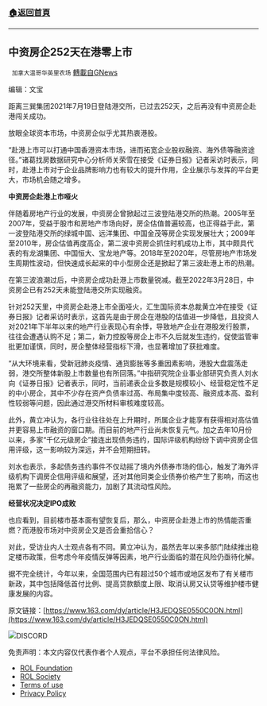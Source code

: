 ###  [:house:返回首頁](https://github.com/ourhimalayas/txt)
---


## 中资房企252天在港零上市
` 加拿大温哥华英里农场` [轉載自GNews](https://gnews.org/zh-hans/2254680/)

编辑：文宝



距离三巽集团2021年7月19日登陆港交所，已过去252天，之后再没有中资房企赴港闯关成功。

放眼全球资本市场，中资房企似乎尤其热衷港股。

“赴港上市可以打通中国香港资本市场，进而拓宽企业股权融资、海外债等融资途径。”诸葛找房数据研究中心分析师关荣雪在接受《证券日报》记者采访时表示，同时，赴港上市对于企业品牌影响力也有较大的提升作用，企业展示与发挥的平台更大，市场机会随之增多。

**中资房企赴港上市哑火**

伴随着房地产行业的发展，中资房企曾掀起过三波登陆港交所的热潮。2005年至2007年，受益于股市和房地产市场向好，房企估值普遍较高，也正得益于此，第一波登陆港交所的绿城中国、远洋集团、中国金茂等房企实现发展壮大；2009年至2010年，房企估值再度高企，第二波中资房企抓住时机成功上市，其中颇具代表的有龙湖集团、中国恒大、宝龙地产等。2018年至2020年，尽管房地产市场发生周期性波动，但快速成长起来的中小型房企还是掀起了第三波赴港上市的热潮。

在第三波浪潮过后，中资房企成功赴港上市数量锐减。截至2022年3月28日，中资房企已有252天未能登陆港交所实现融资。

针对252天里，中资房企赴港上市全面哑火，汇生国际资本总裁黄立冲在接受《证券日报》记者采访时表示，这首先是由于房企在港股的估值进一步降低，且投资人对2021年下半年以来的地产行业表现心有余悸，导致地产企业在港股发行股票，往往会遭遇认购不足；第二，新力控股等房企上市不久后就发生违约，促使监管审批更加谨慎，同时，房企整体经营指标下滑，也显著增加了获批难度。

“从大环境来看，受新冠肺炎疫情、通货膨胀等多重因素影响，港股大盘震荡走弱，港交所整体新股上市数量也有所回落。”中指研究院企业事业部研究负责人刘水向《证券日报》记者表示，同时，当前递表企业多数是规模较小、经营稳定性不足的中小房企，其中不少存在资产负债率过高、布局集中度较高、融资成本高、盈利性较弱等问题，因此通过港交所材料审核难度较高。

此外，黄立冲认为，各行业往往处在上升期时，所属企业才能享有获得相对高估值并更容易上市融资的窗口期。而目前的地产行业尚未恢复元气。加之去年10月份以来，多家“千亿元级房企”接连出现债务违约，国际评级机构纷纷下调中资房企信用评级，这一影响较为深远，并不会短期扭转。

刘水也表示，多起债务违约事件不仅动摇了境内外债券市场的信心，触发了海外评级机构下调房企信用评级和展望，还对其他同类企业债券价格产生了影响，而这也拖累了一些房企的再融资能力，加剧了其流动性风险。

**经营状况决定IPO成败**

也应看到，目前楼市基本面有望恢复后，那么，中资房企赴港上市的热情能否重燃？而港股市场对中资房企又是否会重拾信心？

对此，受访业内人士观点各有不同。黄立冲认为，虽然去年以来多部门陆续推出稳定楼市政策，但考虑今年疫情反弹等因素，地产行业面临的潜在风险仍亟待化解。

据不完全统计，今年以来，全国范围内已有超过50个城市或地区发布了有关楼市新政，其中包括降低首付比例、提高贷款额度上限、取消认房又认贷等维护楼市健康发展的内容。

原文链接：[https://www.163.com/dy/article/H3JEDQSE0550C0ON.html](https://www.163.com/dy/article/H3JEDQSE0550C0ON.html)

![](https://assets.gnews.org/wp-content/uploads/2022/03/Discord-QR-55.png)DISCORD





 

免责声明：本文内容仅代表作者个人观点，平台不承担任何法律风险。

- [ROL Foundation](https://rolfoundation.org/)
- [ROL Society](https://rolsociety.org/)
- [Terms of use](https://gnews.org/terms-of-use-3/)
- [Privacy Policy](https://gnews.org/privacy-policy/)
